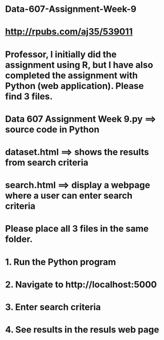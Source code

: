 # Data-607-Assignment-Week-9
# http://rpubs.com/aj35/539011
# Professor, I initially did the assignment using R, but I have also completed the assignment with Python (web application).  Please find 3 files.  
# Data 607 Assignment Week 9.py ==> source code in Python
# dataset.html ==> shows the results from search criteria
# search.html  ==> display a webpage where a user can enter search criteria
# Please place all 3 files in the same folder.  
# 1. Run the Python program
# 2. Navigate to http://localhost:5000 
# 3. Enter search criteria
# 4. See results in the resuls web page
